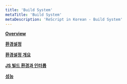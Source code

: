 ```yaml
---
title: 'Build System'
metaTitle: 'Build System'
metaDescription: 'ReScript in Korean - Build System'
---
```


**[Overview](/Build-System/01-Overview)**

**[환경설정](/Build-System/02-Configuration)**

**[환경설정 개요](/Build-System/03-Configuration-Schema)**

**[JS 빌드 환경과 인터롭](/Build-System/04-Interop-with-JS-Build-Systems)**

**[성능](/Build-System/05-Performance)**
